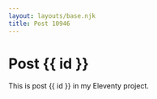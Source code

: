 ```yaml
---
layout: layouts/base.njk
title: Post 10946
---
```


# Post {{ id }}

This is post {{ id }} in my Eleventy project.
